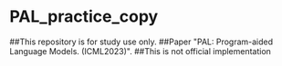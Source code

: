 # PAL_practice_copy
##This repository is for study use only. 
##Paper "PAL: Program-aided Language Models. (ICML2023)". 
##This is not official implementation

